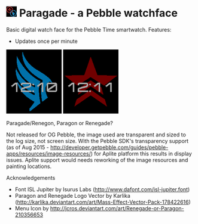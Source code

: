 # ![](resources/images/icon~color.png) Paragade - a Pebble watchface

Basic digital watch face for the Pebble Time smartwatch. Features:
  * Updates once per minute

![](screenshots/basalt_paragon_001.png)
![](screenshots/basalt_renegade_001.png)

Paragade/Renegon, Paragon or Renegade?

Not released for OG Pebble, the image used are transparent and sized to the log size, not screen size. With the Pebble SDK's transparency support (as of Aug 2015 - http://developer.getpebble.com/guides/pebble-apps/resources/image-resources/) for Aplite platform this results in display issues. Aplite support would needs reworking of the image resources and painting locations.

Acknowledgements

  * Font ISL Jupiter by Isurus Labs (http://www.dafont.com/isl-jupiter.font)
  * Paragon and Renegade Logo Vector by Karlika (http://karlika.deviantart.com/art/Mass-Effect-Vector-Pack-178422616)
  * Menu Icon by http://jcros.deviantart.com/art/Renegade-or-Paragon-210356653
